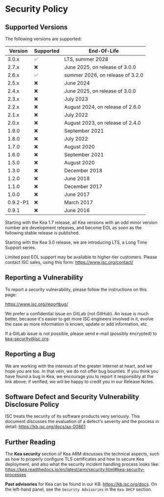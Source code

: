 # Security Policy

## Supported Versions

The following versions are supported:

| Version | Supported          | End-Of-Life                      |
| ------- | ------------------ | -------------------------------- |
| 3.0.x   | :white_check_mark: | LTS, summer 2028                 |
| 2.7.x   | :x:                | June 2025, on release of 3.0.0   |
| 2.6.x   | :white_check_mark: | summer 2026, on release of 3.2.0 |
| 2.5.x   | :x:                | June 2024                        |
| 2.4.x   | :x:                | June 2025, on release of 3.0.0   |
| 2.3.x   | :x:                | July 2023                        |
| 2.2.x   | :x:                | August 2024, on release of 2.6.0 |
| 2.1.x   | :x:                | July 2022                        |
| 2.0.x   | :x:                | August 2023, on release of 2.4.0 |
| 1.9.0   | :x:                | September 2021                   |
| 1.8.0   | :x:                | July 2022                        |
| 1.7.0   | :x:                | August 2020                      |
| 1.6.0   | :x:                | September 2021                   |
| 1.5.0   | :x:                | August 2020                      |
| 1.3.0   | :x:                | December 2018                    |
| 1.2.0   | :x:                | June 2018                        |
| 1.1.0   | :x:                | December 2017                    |
| 1.0.0   | :x:                | June 2017                        |
| 0.9.2-P1| :x:                | March 2017                       |
| 0.9.1   | :x:                | June 2016                        |

Starting with the Kea 1.7 release, all Kea versions with an odd minor
version number are development releases, and become EOL as soon as the
following stable release is published.

Starting with the Kea 3.0 release, we are introducing LTS, a Long Time
Support series.

Limited past EOL support may be available to higher-tier customers.
Please contact ISC sales, using this form: https://www.isc.org/contact/

## Reporting a Vulnerability

To report a security vulnerability, please follow the instructions on this
page:

https://www.isc.org/reportbug/

We prefer a confidential issue on GitLab (not GitHub). An issue is
much better, because it's easier to get more ISC engineers involved in it,
evolve the case as more information is known, update or add information, etc.

If a GitLab issue is not possible, please send e-mail (possibly encrypted)
to kea-security@isc.org.

## Reporting a Bug

We are working with the interests of the greater Internet at heart, and we
hope you are too. In that vein, we do not offer bug bounties. If you think
you have found a bug in Kea, we encourage you to report it responsibly at the
link above; if verified, we will be happy to credit you in our Release Notes.

## Software Defect and Security Vulnerability Disclosure Policy

ISC treats the security of its software products very seriously. This
document discusses the evaluation of a defect's severity and the process
in detail: https://kb.isc.org/docs/aa-00861

## Further Reading

The **Kea security** section of Kea ARM discusses the technical
aspects, such as how to properly configure TLS certificates and how to secure
Kea deployment, and also what the security incident handling process
looks like: https://kea.readthedocs.io/en/latest/arm/security.html#kea-security-processes

**Past advisories** for Kea can be found in our KB: https://kb.isc.org/docs.
On the left-hand panel, see the `Security Advisories` in the `Kea DHCP` section.
